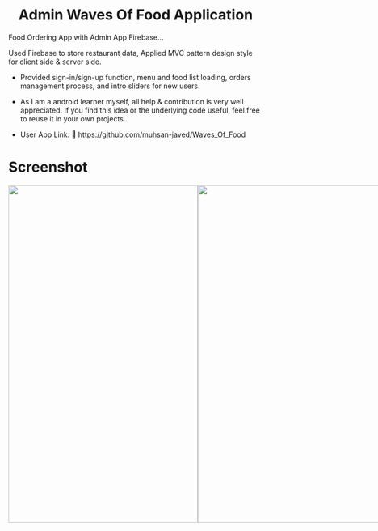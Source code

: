 <h1 align="center">
  Admin Waves Of Food Application
</h1>  
 
Food Ordering App with Admin App Firebase...
 
Used Firebase to store restaurant data, Applied MVC pattern design style for client side & server side.
  
- Provided sign-in/sign-up function, menu and food list loading, orders management process, and intro sliders for new users.
   
- As I am a android learner myself, all help & contribution is very well appreciated. If you find this idea or the underlying code useful, feel free to reuse it in your own projects.
   
- User App Link: 🔗 https://github.com/muhsan-javed/Waves_Of_Food
    
# Screenshot

<div style="display: flex; flex-direction: row;">
 <img src="https://github.com/muhsan-javed/Waves_Of_Food/assets/67718185/87ad0884-4c14-429f-b2cd-823fcf30b1b5" width="375" height="667">
 <img src="https://github.com/muhsan-javed/Waves_Of_Food/assets/67718185/b03f4ed9-560e-4a0a-99d2-2fbeaa3d5ad7" width="375" height="667">
 <img src="https://github.com/muhsan-javed/Waves_Of_Food/assets/67718185/10bdb2be-bb99-4135-8f35-1ebb7ff7f5cb" width="375" height="667">
 <img src="https://github.com/muhsan-javed/Waves_Of_Food/assets/67718185/3f59d30c-0ae5-4197-9405-94d2903313ab" width="375" height="667">
 
 <img src="https://github.com/muhsan-javed/Waves_Of_Food/assets/67718185/d3bbf012-5e15-40b1-9766-631043bf92d8" width="375" height="667">
 <img src="https://github.com/muhsan-javed/Waves_Of_Food/assets/67718185/27aadfe3-f52a-4fcb-8864-a9f8b293f648" width="375" height="667">
  <img src="https://github.com/muhsan-javed/Waves_Of_Food/assets/67718185/d4388565-bc2a-4dce-ac3e-fd1a3af9d3e4" width="375" height="667">

   <img src="https://github.com/muhsan-javed/Waves_Of_Food/assets/67718185/912758f2-2c55-4d4b-a4e8-ac410911dafa" width="375" height="667">
 <img src="https://github.com/muhsan-javed/Waves_Of_Food/assets/67718185/e854e034-5b0d-40f4-acd8-e40d09bdbe16" width="375" height="667">
  <img src="https://github.com/muhsan-javed/Waves_Of_Food/assets/67718185/9e719561-1ff2-4ab3-ae22-2af33385989d" width="375" height="667">
  
  <img src="https://github.com/muhsan-javed/Waves_Of_Food/assets/67718185/0d845ae4-796d-4b31-9ef1-bb9608a7245e" width="375" height="667">
</div>
